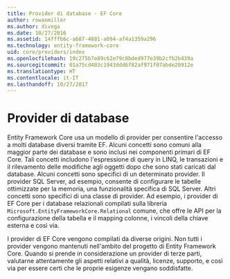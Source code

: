 ```yaml
---
title: Provider di database - EF Core
author: rowanmiller
ms.author: divega
ms.date: 10/27/2016
ms.assetid: 14fffb6c-a687-4881-a094-af4a1359a296
ms.technology: entity-framework-core
uid: core/providers/index
ms.openlocfilehash: 19c275b7e89c62e79c8bded977e39b2cfb2b439a
ms.sourcegitcommit: 01a75cd483c1943ddd6f82af971f07abde20912e
ms.translationtype: HT
ms.contentlocale: it-IT
ms.lasthandoff: 10/27/2017
---
```

# <a name="database-providers"></a>Provider di database

Entity Framework Core usa un modello di provider per consentire l'accesso a molti database diversi tramite EF. Alcuni concetti sono comuni alla maggior parte dei database e sono inclusi nei componenti primari di EF Core. Tali concetti includono l'espressione di query in LINQ, le transazioni e il rilevamento delle modifiche agli oggetti dopo che sono stati caricati dal database. Alcuni concetti sono specifici di un determinato provider. Il provider SQL Server, ad esempio, consente di configurare le tabelle ottimizzate per la memoria, una funzionalità specifica di SQL Server. Altri concetti sono specifici di una classe di provider. Ad esempio, i provider di EF Core per i database relazionali compilati sulla libreria `Microsoft.EntityFrameworkCore.Relational` comune, che offre le API per la configurazione della tabella e il mapping colonne, i vincoli della chiave esterna e così via.

I provider di EF Core vengono compilati da diverse origini. Non tutti i provider vengono mantenuti nell'ambito del progetto di Entity Framework Core. Quando si prende in considerazione un provider di terze parti, valutarne attentamente gli aspetti relativi a qualità, licenze, supporto, e così via per essere certi che le proprie esigenze vengano soddisfatte.

